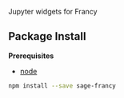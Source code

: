 Jupyter widgets for Francy

Package Install
---------------

**Prerequisites**
- [node](http://nodejs.org/)

```bash
npm install --save sage-francy
```
